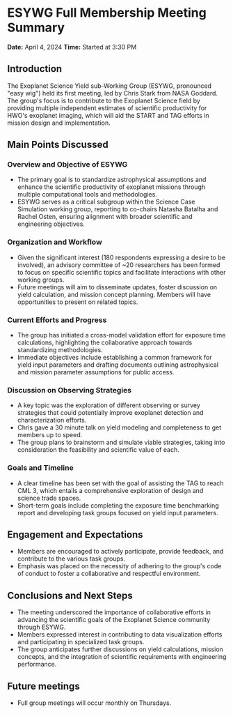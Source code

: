 # ESYWG Full Membership Meeting Summary
**Date:** April 4, 2024
**Time:** Started at 3:30 PM
## Introduction
The Exoplanet Science Yield sub-Working Group (ESYWG, pronounced "easy wig") held its first meeting, led by Chris Stark from NASA Goddard. The group's focus is to contribute to the Exoplanet Science field by providing multiple independent estimates of scientific productivity for HWO's exoplanet imaging, which will aid the START and TAG efforts in mission design and implementation.
## Main Points Discussed
### Overview and Objective of ESYWG
- The primary goal is to standardize astrophysical assumptions and enhance the scientific productivity of exoplanet missions through multiple computational tools and methodologies.
- ESYWG serves as a critical subgroup within the Science Case Simulation working group, reporting to co-chairs Natasha Batalha and Rachel Osten, ensuring alignment with broader scientific and engineering objectives.
### Organization and Workflow
- Given the significant interest (180 respondents expressing a desire to be involved), an advisory committee of ~20 researchers has been formed to focus on specific scientific topics and facilitate interactions with other working groups.
- Future meetings will aim to disseminate updates, foster discussion on yield calculation, and mission concept planning. Members will have opportunities to present on related topics.
### Current Efforts and Progress
- The group has initiated a cross-model validation effort for exposure time calculations, highlighting the collaborative approach towards standardizing methodologies.
- Immediate objectives include establishing a common framework for yield input parameters and drafting documents outlining astrophysical and mission parameter assumptions for public access.
### Discussion on Observing Strategies
- A key topic was the exploration of different observing or survey strategies that could potentially improve exoplanet detection and characterization efforts.
- Chris gave a 30 minute talk on yield modeling and completeness to get members up to speed.
- The group plans to brainstorm and simulate viable strategies, taking into consideration the feasibility and scientific value of each.
### Goals and Timeline
- A clear timeline has been set with the goal of assisting the TAG to reach CML 3, which entails a comprehensive exploration of design and science trade spaces.
- Short-term goals include completing the exposure time benchmarking report and developing task groups focused on yield input parameters.
## Engagement and Expectations
- Members are encouraged to actively participate, provide feedback, and contribute to the various task groups.
- Emphasis was placed on the necessity of adhering to the group's code of conduct to foster a collaborative and respectful environment.
## Conclusions and Next Steps
- The meeting underscored the importance of collaborative efforts in advancing the scientific goals of the Exoplanet Science community through ESYWG.
- Members expressed interest in contributing to data visualization efforts and participating in specialized task groups.
- The group anticipates further discussions on yield calculations, mission concepts, and the integration of scientific requirements with engineering performance.
## Future meetings
- Full group meetings will occur monthly on Thursdays.
